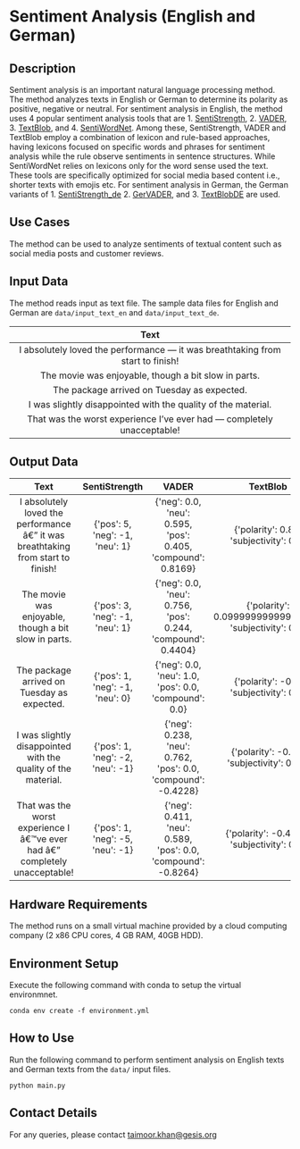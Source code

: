 # Sentiment Analysis (English and German)

## Description
Sentiment analysis is an important natural language processing method. The method analyzes texts in English or German to determine its polarity as positive, negative or neutral. For sentiment analysis in English, the method uses 4 popular sentiment analysis tools that are 1. [SentiStrength](https://github.com/zhunhung/Python-SentiStrength), 2. [VADER](https://pypi.org/project/vaderSentiment/), 3. [TextBlob](https://textblob.readthedocs.io/en/dev/), and 4. [SentiWordNet](https://www.nltk.org/api/nltk.corpus.reader.sentiwordnet.html). Among these, SentiStrength, VADER and TextBlob employ a combination of lexicon and rule-based approaches, having lexicons focused on specific words and phrases for sentiment analysis while the rule observe sentiments in sentence structures. While SentiWordNet relies on lexicons only for the word sense used the text. These tools are specifically optimized for social media based content i.e., shorter texts with emojis etc. For sentiment analysis in German, the German variants of 1. [SentiStrength_de](https://github.com/OFAI/SentiStrength_DE) 2. [GerVADER](https://github.com/KarstenAMF/GerVADER), and 3. [TextBlobDE](https://github.com/markuskiller/textblob-de) are used.  

## Use Cases
The method can be used to analyze sentiments of textual content such as social media posts and customer reviews.

## Input Data
The method reads input as text file. The sample data files for English and German are `data/input_text_en` and `data/input_text_de`.

| Text |
|:----:|
| I absolutely loved the performance — it was breathtaking from start to finish! |
| The movie was enjoyable, though a bit slow in parts. |
| The package arrived on Tuesday as expected. |
| I was slightly disappointed with the quality of the material. |
| That was the worst experience I’ve ever had — completely unacceptable! |

## Output Data

|Text	| SentiStrength	| VADER	| TextBlob	| SentiWordNet |
|:-----:|:-------------:|:-----:|:---------:|:------------:|
| I absolutely loved the performance â€” it was breathtaking from start to finish!	| {'pos': 5, 'neg': -1, 'neu': 1}	| {'neg': 0.0, 'neu': 0.595, 'pos': 0.405, 'compound': 0.8169}	| {'polarity': 0.85, 'subjectivity': 0.9}	| {'pos': 0.625, 'neg': 0.0}|
| The movie was enjoyable, though a bit slow in parts.	| {'pos': 3, 'neg': -1, 'neu': 1}	| {'neg': 0.0, 'neu': 0.756, 'pos': 0.244, 'compound': 0.4404}	| {'polarity': 0.09999999999999998, 'subjectivity': 0.5} |	{'pos': 0.5, 'neg': 0.375} |
| The package arrived on Tuesday as expected.	| {'pos': 1, 'neg': -1, 'neu': 0}	| {'neg': 0.0, 'neu': 1.0, 'pos': 0.0, 'compound': 0.0}	| {'polarity': -0.1, 'subjectivity': 0.4}	| {'pos': 0.0, 'neg': 0.0} |
| I was slightly disappointed with the quality of the material.	| {'pos': 1, 'neg': -2, 'neu': -1}	| {'neg': 0.238, 'neu': 0.762, 'pos': 0.0, 'compound': -0.4228}	| {'polarity': -0.75, 'subjectivity': 0.75}	| {'pos': 0.375, 'neg': 0.5} |
| That was the worst experience I â€™ve ever had â€” completely unacceptable!	| {'pos': 1, 'neg': -5, 'neu': -1}	| {'neg': 0.411, 'neu': 0.589, 'pos': 0.0, 'compound': -0.8264}	| {'polarity': -0.4375, 'subjectivity': 0.7}	| {'pos': 0.75, 'neg': 1.5} |

## Hardware Requirements

The method runs on a small virtual machine provided by a cloud computing company (2 x86 CPU cores, 4 GB RAM, 40GB HDD).

## Environment Setup

Execute the following command with conda to setup the virtual environmnet.

`conda env create -f environment.yml`

## How to Use

Run the following command to perform sentiment analysis on English texts and German texts from the `data/` input files.

`python main.py`

## Contact Details
For any queries, please contact <taimoor.khan@gesis.org>
